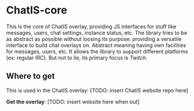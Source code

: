 # ChatIS-core

This is the core of ChatIS overlay, providing JS interfaces for
stuff like messages, users, chat settings, instance status, etc.
The library tries to be as abstract as possible without loosing its purpose:
providing a versatile interface to build chat overlays on.
Abstract meaning having own facilities for messages, users, etc.
It allows the library to support different platforms (ex: regular IRC).
But not to lie, its primary focus is *Twitch*.

## Where to get

This is used in the ChatIS overlay: [TODO: insert ChatIS website repo here]

**Get the overlay**: [TODO: insert website here when out]
